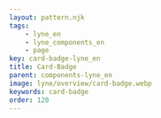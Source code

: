 ```yaml
---
layout: pattern.njk
tags: 
    - lyne_en
    - lyne_components_en
    - page
key: card-badge-lyne_en
title: Card-Badge
parent: components-lyne_en
image: lyne/overview/card-badge.webp
keywords: card-badge
order: 120
---
```

